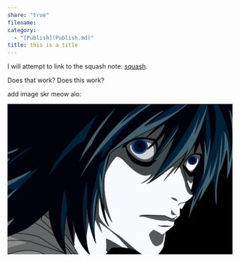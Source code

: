 ```yaml
---
share: "true"
filename: 
category:
  - "[Publish](Publish.md)"
title: this is a title
---
```

I will attempt to link to the squash note: [squash](./squash.md).

Does that work? Does this work?

add image skr meow alo:

![Death-Note-death-note-7946511-1919-1283-753826017.jpg](../attachments/obsidian/Death-Note-death-note-7946511-1919-1283-753826017.jpg)


